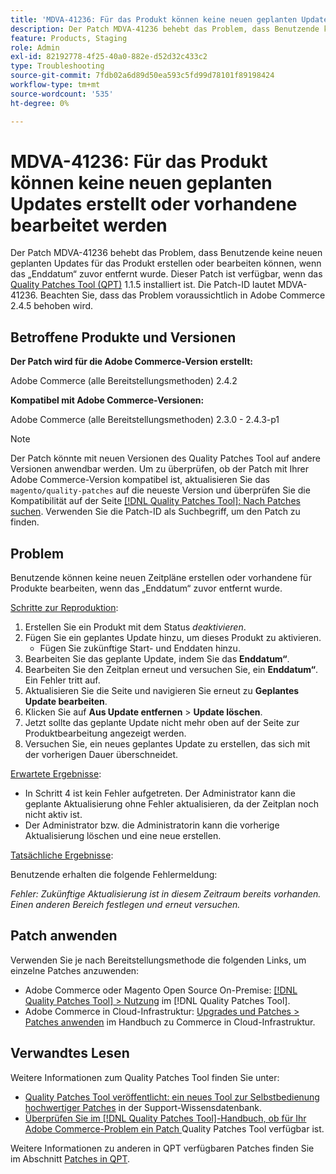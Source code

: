 ```yaml
---
title: 'MDVA-41236: Für das Produkt können keine neuen geplanten Updates erstellt oder vorhandene bearbeitet werden'
description: Der Patch MDVA-41236 behebt das Problem, dass Benutzende keine neuen geplanten Updates für das Produkt erstellen oder bearbeiten können, wenn das „Enddatum“ zuvor entfernt wurde. Dieser Patch ist verfügbar, wenn das [Quality Patches Tool (QPT)](https://experienceleague.adobe.com/en/docs/commerce-operations/tools/quality-patches-tool/quality-patches-tool-to-self-serve-quality-patches) 1.1.5 installiert ist. Die Patch-ID lautet MDVA-41236. Beachten Sie, dass das Problem voraussichtlich in Adobe Commerce 2.4.5 behoben wird.
feature: Products, Staging
role: Admin
exl-id: 82192778-4f25-40a0-882e-d52d32c433c2
type: Troubleshooting
source-git-commit: 7fdb02a6d89d50ea593c5fd99d78101f89198424
workflow-type: tm+mt
source-wordcount: '535'
ht-degree: 0%

---
```


# MDVA-41236: Für das Produkt können keine neuen geplanten Updates erstellt oder vorhandene bearbeitet werden

Der Patch MDVA-41236 behebt das Problem, dass Benutzende keine neuen geplanten Updates für das Produkt erstellen oder bearbeiten können, wenn das „Enddatum“ zuvor entfernt wurde. Dieser Patch ist verfügbar, wenn das [Quality Patches Tool (QPT)](https://experienceleague.adobe.com/en/docs/commerce-operations/tools/quality-patches-tool/quality-patches-tool-to-self-serve-quality-patches) 1.1.5 installiert ist. Die Patch-ID lautet MDVA-41236. Beachten Sie, dass das Problem voraussichtlich in Adobe Commerce 2.4.5 behoben wird.

## Betroffene Produkte und Versionen

**Der Patch wird für die Adobe Commerce-Version erstellt:**

Adobe Commerce (alle Bereitstellungsmethoden) 2.4.2

**Kompatibel mit Adobe Commerce-Versionen:**

Adobe Commerce (alle Bereitstellungsmethoden) 2.3.0 - 2.4.3-p1

>[!NOTE]
>
>Der Patch könnte mit neuen Versionen des Quality Patches Tool auf andere Versionen anwendbar werden. Um zu überprüfen, ob der Patch mit Ihrer Adobe Commerce-Version kompatibel ist, aktualisieren Sie das `magento/quality-patches` auf die neueste Version und überprüfen Sie die Kompatibilität auf der Seite [[!DNL Quality Patches Tool]: Nach Patches suchen](https://experienceleague.adobe.com/en/docs/commerce-operations/tools/quality-patches-tool/quality-patches-tool-to-self-serve-quality-patches). Verwenden Sie die Patch-ID als Suchbegriff, um den Patch zu finden.

## Problem

Benutzende können keine neuen Zeitpläne erstellen oder vorhandene für Produkte bearbeiten, wenn das „Enddatum“ zuvor entfernt wurde.

<u>Schritte zur Reproduktion</u>:

1. Erstellen Sie ein Produkt mit dem Status *deaktivieren*.
1. Fügen Sie ein geplantes Update hinzu, um dieses Produkt zu aktivieren.
   * Fügen Sie zukünftige Start- und Enddaten hinzu.
1. Bearbeiten Sie das geplante Update, indem Sie das **Enddatum“**.
1. Bearbeiten Sie den Zeitplan erneut und versuchen Sie, ein **Enddatum“**. Ein Fehler tritt auf.
1. Aktualisieren Sie die Seite und navigieren Sie erneut zu **Geplantes Update bearbeiten**.
1. Klicken Sie auf **Aus Update entfernen** > **Update löschen**.
1. Jetzt sollte das geplante Update nicht mehr oben auf der Seite zur Produktbearbeitung angezeigt werden.
1. Versuchen Sie, ein neues geplantes Update zu erstellen, das sich mit der vorherigen Dauer überschneidet.

<u>Erwartete Ergebnisse</u>:

* In Schritt 4 ist kein Fehler aufgetreten. Der Administrator kann die geplante Aktualisierung ohne Fehler aktualisieren, da der Zeitplan noch nicht aktiv ist.
* Der Administrator bzw. die Administratorin kann die vorherige Aktualisierung löschen und eine neue erstellen.

<u>Tatsächliche Ergebnisse</u>:

Benutzende erhalten die folgende Fehlermeldung:

*Fehler: Zukünftige Aktualisierung ist in diesem Zeitraum bereits vorhanden. Einen anderen Bereich festlegen und erneut versuchen.*


## Patch anwenden

Verwenden Sie je nach Bereitstellungsmethode die folgenden Links, um einzelne Patches anzuwenden:

* Adobe Commerce oder Magento Open Source On-Premise: [[!DNL Quality Patches Tool] > Nutzung](/help/tools/quality-patches-tool/usage.md) im [!DNL Quality Patches Tool].
* Adobe Commerce in Cloud-Infrastruktur: [Upgrades und Patches > Patches anwenden](https://experienceleague.adobe.com/docs/commerce-cloud-service/user-guide/develop/upgrade/apply-patches.html) im Handbuch zu Commerce in Cloud-Infrastruktur.

## Verwandtes Lesen

Weitere Informationen zum Quality Patches Tool finden Sie unter:

* [Quality Patches Tool veröffentlicht: ein neues Tool zur Selbstbedienung hochwertiger Patches](https://experienceleague.adobe.com/en/docs/commerce-operations/tools/quality-patches-tool/quality-patches-tool-to-self-serve-quality-patches) in der Support-Wissensdatenbank.
* [Überprüfen Sie im [!DNL Quality Patches Tool]-Handbuch, ob für Ihr Adobe Commerce-Problem ein Patch ](/help/tools/quality-patches-tool/patches-available-in-qpt/check-patch-for-magento-issue-with-magento-quality-patches.md) Quality Patches Tool verfügbar ist.

Weitere Informationen zu anderen in QPT verfügbaren Patches finden Sie im Abschnitt [Patches in QPT](https://experienceleague.adobe.com/tools/commerce-quality-patches/index.html).
